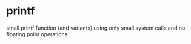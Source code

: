 # printf
small printf function (and variants) using only small system calls and no floating point operations
